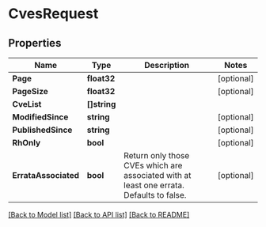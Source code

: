 # CvesRequest

## Properties

Name | Type | Description | Notes
------------ | ------------- | ------------- | -------------
**Page** | **float32** |  | [optional] 
**PageSize** | **float32** |  | [optional] 
**CveList** | **[]string** |  | 
**ModifiedSince** | **string** |  | [optional] 
**PublishedSince** | **string** |  | [optional] 
**RhOnly** | **bool** |  | [optional] 
**ErrataAssociated** | **bool** | Return only those CVEs which are associated with at least one errata. Defaults to false. | [optional] 

[[Back to Model list]](../README.md#documentation-for-models) [[Back to API list]](../README.md#documentation-for-api-endpoints) [[Back to README]](../README.md)


